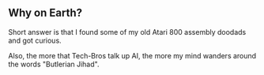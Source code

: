 Why on Earth?
-----
Short answer is that I found some of my old Atari 800 assembly doodads and got curious.

Also, the more that Tech-Bros talk up AI, the more my mind wanders around the words "Butlerian Jihad".
